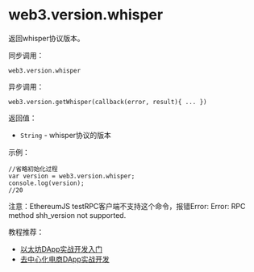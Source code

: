 # web3.version.whisper

返回whisper协议版本。

同步调用：
```
web3.version.whisper
```

异步调用：
```
web3.version.getWhisper(callback(error, result){ ... })
```

返回值：

- `String` - whisper协议的版本

示例：
```
//省略初始化过程
var version = web3.version.whisper;
console.log(version);
//20
```

注意：EthereumJS testRPC客户端不支持这个命令，报错Error: Error: RPC method shh_version not supported.

教程推荐：

- [以太坊DApp实战开发入门](http://xc.hubwiz.com/course/5a952991adb3847553d205d1?affid=github7878)
- [去中心化电商DApp实战开发](http://xc.hubwiz.com/course/5abbb7acc02e6b6a59171dd6?affid=github7878)

